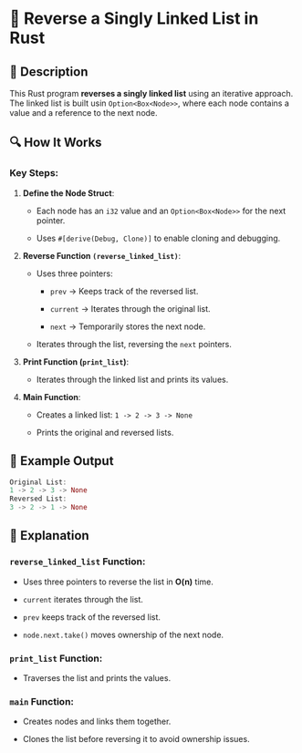 # 📌 Reverse a Singly Linked List in Rust

## 🚀 Description
This Rust program **reverses a singly linked list** using an iterative approach. 
The linked list is built usin `Option<Box<Node>>`, where each node contains a value and a reference to the next node.

## 🔍 How It Works
### Key Steps:
1. **Define the Node Struct**:

    - Each node has an `i32` value and an `Option<Box<Node>>` for the next pointer.

    - Uses `#[derive(Debug, Clone)]` to enable cloning and debugging.

2. **Reverse Function `(reverse_linked_list)`**:

    - Uses three pointers:

      - `prev` → Keeps track of the reversed list.

      - `current` → Iterates through the original list.

      - `next` → Temporarily stores the next node.

    - Iterates through the list, reversing the `next` pointers.

3. **Print Function (`print_list`)**:

    - Iterates through the linked list and prints its values.

4. **Main Function**:

    - Creates a linked list: `1 -> 2 -> 3 -> None`

    - Prints the original and reversed lists.

## 🎯 Example Output
```rs
Original List:
1 -> 2 -> 3 -> None
Reversed List:
3 -> 2 -> 1 -> None
```
## 📂 Explanation
### `reverse_linked_list` Function:
- Uses three pointers to reverse the list in **O(n)** time.

- `current` iterates through the list.

- `prev` keeps track of the reversed list.

- `node.next.take()` moves ownership of the next node.

### `print_list` Function:
- Traverses the list and prints the values.

### `main` Function:
- Creates nodes and links them together.

- Clones the list before reversing it to avoid ownership issues.

